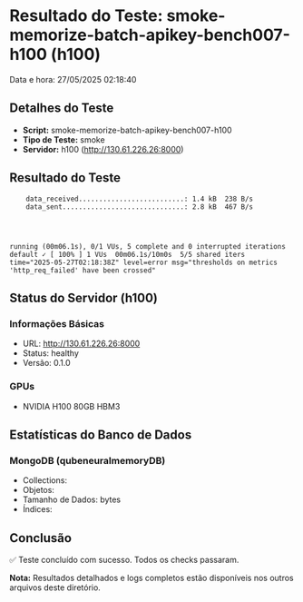 # Resultado do Teste: smoke-memorize-batch-apikey-bench007-h100 (h100)

Data e hora: 27/05/2025 02:18:40

## Detalhes do Teste

* **Script:** smoke-memorize-batch-apikey-bench007-h100
* **Tipo de Teste:** smoke
* **Servidor:** h100 (http://130.61.226.26:8000)

## Resultado do Teste

```
    data_received..........................: 1.4 kB  238 B/s
    data_sent..............................: 2.8 kB  467 B/s




running (00m06.1s), 0/1 VUs, 5 complete and 0 interrupted iterations
default ✓ [ 100% ] 1 VUs  00m06.1s/10m0s  5/5 shared iters
time="2025-05-27T02:18:38Z" level=error msg="thresholds on metrics 'http_req_failed' have been crossed"
```

## Status do Servidor (h100)

### Informações Básicas
* URL: http://130.61.226.26:8000
* Status: healthy
* Versão: 0.1.0

### GPUs
* NVIDIA H100 80GB HBM3

## Estatísticas do Banco de Dados

### MongoDB (qubeneuralmemoryDB)
* Collections: 
* Objetos: 
* Tamanho de Dados:  bytes
* Índices: 

## Conclusão

✅ Teste concluído com sucesso. Todos os checks passaram.

**Nota:** Resultados detalhados e logs completos estão disponíveis nos outros arquivos deste diretório.
